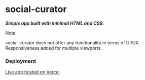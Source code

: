 # social-curator

***Simple app built with minimal HTML and CSS.***

> [!NOTE]
> social-curator does not offer any functionality in terms of UI/UX. Responsiveness added for multiple viewports. 

### Deployment 
[Live app hosted on Vercel](https://social-curator.vercel.app/)